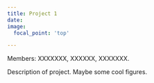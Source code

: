 ```yaml
---
title: Project 1
date:
image:
  focal_point: 'top'

---
```


Members: XXXXXXX, XXXXXX, XXXXXXX.

<!--more-->

Description of project.
Maybe some cool figures.
